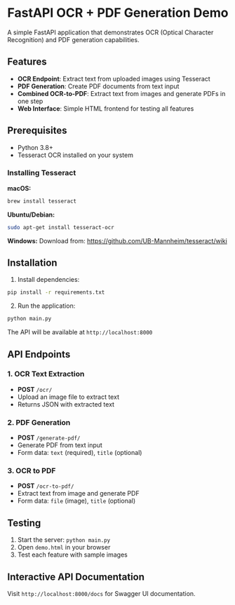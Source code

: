 # FastAPI OCR + PDF Generation Demo

A simple FastAPI application that demonstrates OCR (Optical Character Recognition) and PDF generation capabilities.

## Features

- **OCR Endpoint**: Extract text from uploaded images using Tesseract
- **PDF Generation**: Create PDF documents from text input
- **Combined OCR-to-PDF**: Extract text from images and generate PDFs in one step
- **Web Interface**: Simple HTML frontend for testing all features

## Prerequisites

- Python 3.8+
- Tesseract OCR installed on your system

### Installing Tesseract

**macOS:**
```bash
brew install tesseract
```

**Ubuntu/Debian:**
```bash
sudo apt-get install tesseract-ocr
```

**Windows:**
Download from: https://github.com/UB-Mannheim/tesseract/wiki

## Installation

1. Install dependencies:
```bash
pip install -r requirements.txt
```

2. Run the application:
```bash
python main.py
```

The API will be available at `http://localhost:8000`

## API Endpoints

### 1. OCR Text Extraction
- **POST** `/ocr/`
- Upload an image file to extract text
- Returns JSON with extracted text

### 2. PDF Generation
- **POST** `/generate-pdf/`
- Generate PDF from text input
- Form data: `text` (required), `title` (optional)

### 3. OCR to PDF
- **POST** `/ocr-to-pdf/`
- Extract text from image and generate PDF
- Form data: `file` (image), `title` (optional)

## Testing

1. Start the server: `python main.py`
2. Open `demo.html` in your browser
3. Test each feature with sample images

## Interactive API Documentation

Visit `http://localhost:8000/docs` for Swagger UI documentation.